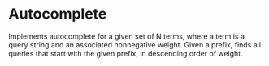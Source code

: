 # Autocomplete
Implements autocomplete for a given set of N terms, where a term is a query string and an associated nonnegative weight. Given a prefix, finds all queries that start with the given prefix, in descending order of weight.
